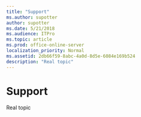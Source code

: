 ```yaml
---
title: "Support"
ms.author: supotter
author: supotter
ms.date: 5/21/2018
ms.audience: ITPro
ms.topic: article
ms.prod: office-online-server
localization_priority: Normal
ms.assetid: 2db66f59-8abc-4a0d-8d5e-6084e169b524
description: "Real topic"
---
```


# Support

Real topic 
  

